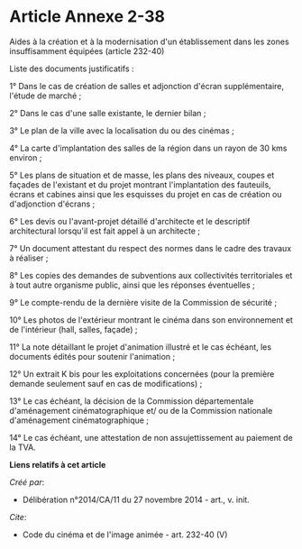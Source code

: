 # Article Annexe 2-38

Aides à la création et à la modernisation d'un établissement dans les zones insuffisamment équipées (article 232-40) 

Liste des documents justificatifs : 

1° Dans le cas de création de salles et adjonction d'écran supplémentaire, l'étude de marché ; 

2° Dans le cas d'une salle existante, le dernier bilan ; 

3° Le plan de la ville avec la localisation du ou des cinémas ; 

4° La carte d'implantation des salles de la région dans un rayon de 30 kms environ ; 

5° Les plans de situation et de masse, les plans des niveaux, coupes et façades de l'existant et du projet montrant
l'implantation des fauteuils, écrans et cabines ainsi que les esquisses du projet en cas de création ou d'adjonction
d'écrans ; 

6° Les devis ou l'avant-projet détaillé d'architecte et le descriptif architectural lorsqu'il est fait appel à un
architecte ; 

7° Un document attestant du respect des normes dans le cadre des travaux à réaliser ; 

8° Les copies des demandes de subventions aux collectivités territoriales et à tout autre organisme public, ainsi que les
réponses éventuelles ; 

9° Le compte-rendu de la dernière visite de la Commission de sécurité ; 

10° Les photos de l'extérieur montrant le cinéma dans son environnement et de l'intérieur (hall, salles, façade) ; 

11° La note détaillant le projet d'animation illustré et le cas échéant, les documents édités pour soutenir l'animation ; 

12° Un extrait K bis pour les exploitations concernées (pour la première demande seulement sauf en cas de modifications) ; 

13° Le cas échéant, la décision de la Commission départementale d'aménagement cinématographique et/ ou de la Commission
nationale d'aménagement cinématographique ; 

14° Le cas échéant, une attestation de non assujettissement au paiement de la TVA.

**Liens relatifs à cet article**

_Créé par_:

  - Délibération n°2014/CA/11 du 27 novembre 2014 - art., v. init.

_Cite_:

  - Code du cinéma et de l'image animée - art. 232-40 (V)
